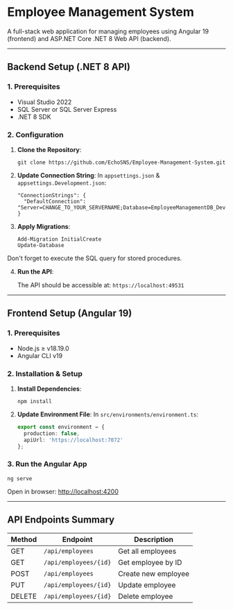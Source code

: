 # Employee Management System

A full-stack web application for managing employees using Angular 19 (frontend) and ASP.NET Core .NET 8 Web API (backend).

---

## Backend Setup (.NET 8 API)

### 1. Prerequisites

* Visual Studio 2022
* SQL Server or SQL Server Express
* .NET 8 SDK

### 2. Configuration

1. **Clone the Repository**:

   ```
   git clone https://github.com/EchoSNS/Employee-Management-System.git
   ```

2. **Update Connection String**:
   In `appsettings.json` & `appsettings.Development.json`:

   ```
   "ConnectionStrings": {
     "DefaultConnection": "Server=CHANGE_TO_YOUR_SERVERNAME;Database=EmployeeManagementDB_Dev;Trusted_Connection=true;MultipleActiveResultSets=true;TrustServerCertificate=true"
   }
   ```

3. **Apply Migrations**:

   ```
   Add-Migration InitialCreate
   Update-Database
   ```
Don't forget to execute the SQL query for stored procedures.

4. **Run the API**:

   The API should be accessible at: `https://localhost:49531`

---

## Frontend Setup (Angular 19)

### 1. Prerequisites

* Node.js ≥ v18.19.0
* Angular CLI v19

### 2. Installation & Setup

1. **Install Dependencies**:

   ```
   npm install
   ```

3. **Update Environment File**:
   In `src/environments/environment.ts`:

   ```ts
   export const environment = {
     production: false,
     apiUrl: 'https://localhost:7072'
   };
   ```

### 3. Run the Angular App

```
ng serve
```

Open in browser: [http://localhost:4200](http://localhost:49531)

---

## API Endpoints Summary

| Method | Endpoint              | Description         |
| ------ | --------------------- | ------------------- |
| GET    | `/api/employees`      | Get all employees   |
| GET    | `/api/employees/{id}` | Get employee by ID  |
| POST   | `/api/employees`      | Create new employee |
| PUT    | `/api/employees/{id}` | Update employee     |
| DELETE | `/api/employees/{id}` | Delete employee     |
